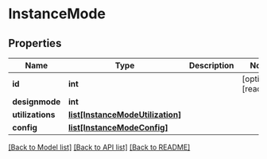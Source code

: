 # InstanceMode

## Properties
Name | Type | Description | Notes
------------ | ------------- | ------------- | -------------
**id** | **int** |  | [optional] [readonly] 
**designmode** | **int** |  | 
**utilizations** | [**list[InstanceModeUtilization]**](InstanceModeUtilization.md) |  | 
**config** | [**list[InstanceModeConfig]**](InstanceModeConfig.md) |  | 

[[Back to Model list]](../README.md#documentation-for-models) [[Back to API list]](../README.md#documentation-for-api-endpoints) [[Back to README]](../README.md)



